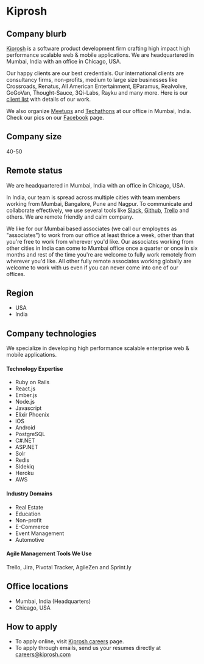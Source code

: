 # Kiprosh

## Company blurb

[Kiprosh](https://kiprosh.com) is a software product development firm crafting high impact high performance scalable web & mobile applications. We are headquartered in Mumbai, India with an office in Chicago, USA.

Our happy clients are our best credentials. Our international clients are consultancy firms, non-profits, medium to large size businesses like Crossroads, Renatus, All American Entertainment, EParamus, Realvolve, GoGoVan, Thought-Sauce, 3Qi-Labs, Rayku and many more. Here is our [client list](https://kiprosh.com/clients/) with details of our work.

We also organize [Meetups](http://www.meetup.com/Techgravy-Kiprosh) and [Techathons](http://on.fb.me/1NwaeNQ) at our office in Mumbai, India. Check our pics on our [Facebook](https://www.facebook.com/kiprosh/) page. 

## Company size

40-50

## Remote status

We are headquartered in Mumbai, India with an office in Chicago, USA.

In India, our team is spread across multiple cities with team members working from Mumbai, Bangalore, Pune and Nagpur. To communicate and collaborate effectively, we use several tools like [Slack](https://slack.com/), [Github](https://github.com/), [Trello](https://trello.com/) and others. We are remote friendly and calm company.

We like for our Mumbai based associates (we call our employees as "associates") to work from our office at least thrice a week, other than that you're free to work from wherever you'd like. Our associates working from other cities in India can come to Mumbai office once a quarter or once in six months and rest of the time you're are welcome to fully work remotely from wherever you'd like. All other fully remote associates working globally are welcome to work with us even if you can never come into one of our offices.

## Region

- USA
- India

## Company technologies

We specialize in developing high performance scalable enterprise web & mobile applications.

#### Technology Expertise

- Ruby on Rails
- React.js
- Ember.js
- Node.js
- Javascript
- Elixir Phoenix
- iOS
- Android
- PostgreSQL
- C#.NET
- ASP.NET
- Solr
- Redis
- Sidekiq
- Heroku
- AWS

#### Industry Domains

- Real Estate
- Education
- Non-profit
- E-Commerce
- Event Management
- Automotive


#### Agile Management Tools We Use

Trello, Jira, Pivotal Tracker, AgileZen and Sprint.ly

## Office locations

- Mumbai, India (Headquarters)
- Chicago, USA

## How to apply

- To apply online, visit [Kiprosh careers](https://kiprosh.com/careers) page.
- To apply through emails, send us your resumes directly at [careers@kiprosh.com](mailto:careers@kiprosh.com)
